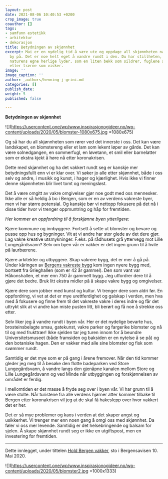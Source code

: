 ```yaml
---
layout: post
date: 2021-08-06 10:40:53 +0200
crop_image: true
coauthor: []
tags:
- samfunn estetikk
- arkitektur
- dekorasjon
title: Betydningen av skjønnhet
excerpt: Mai er en nydelig tid å være ute og oppdage all skjønnheten naturen har å
  by på. Det er noe helt eget å vandre rundt i den. Du har stillheten, bortsett fra
  naturens egne herlige lyder, som en liten bekk som sildrer, fuglene som kvitrer
  eller trærne som visker.
image: ''
image_caption: ''
author: _authors/henning-j-grini.md
categories: []
publish_date: 
weight: 5
published: false

---
```

**Betydningen av skjønnhet**

![](https://usercontent.one/wp/www.inspirasjonogideer.no/wp-content/uploads/2020/05/blomster-1080x675.jpg =1080x675)

Og så har du all skjønnheten som rører ved det innerste i oss. Det kan være landskapet, en blomstereng eller et lam som lekent løper av gårde. Det kan være solnedgangen, en sommerfugl, en løvetann, et smil eller barnelatter som er ekstra kjekt å høre nå etter koronakrisen.

Dette med skjønnhet og ha det vakkert rundt seg er kanskje mer betydningsfullt enn vi er klar over. Vi søker jo alle etter skjønnhet, både i oss selv og andre, i musikk og kunst, i hager og kjærlighet. Hvis ikke vi finner denne skjønnheten blir livet tomt og meningsløst.

Det å være omgitt av vakre omgivelser gjør noe godt med oss mennesker. Ikke alle er så heldig å bo i Bergen, som er en av verdens vakreste byer, men vi har større potensial. Og kanskje bør vi nettopp fokusere på det nå i disse tider hvor vi trenger oppmuntring og håp for fremtiden.

_Her kommer en oppfordring til å forskjønne byen ytterligere:_

Kjære kommune og innbyggere. Fortsett å sette ut blomster og bevare og pusse opp hus og bygninger. Vit at vi andre har stor glede av det dere gjør. Lag vakre kreative utsmykninger. F.eks. på rådhusets grå yttervegg mot Lille Lungegårdsvann? Selv om byen vår er vakker er det ingen grunn til å hvile på laurbærene.

Kjære arkitekter og utbyggere. Skap vakrere bygg, det er mer å gå på. Under kåringen av [Bergens vakreste bygg](https://www.bt.no/kultur/i/jdrRGA/bts-lesere-har-talt-bergens-flotteste-bygning-er-kaaret) kom ingen nyere bygg med, bortsett fra Grieghallen (som er 42 år gammel). Den som vant var Håkonshallen, et mer enn 750 år gammelt bygg. Jeg utfordrer dere til å gjøre det bedre. Bruk litt ekstra midler på å skape vakre bygg og omgivelser.

Kjære dere som jobber med kunst og kultur. Vi trenger dere som aldri før. En oppfordring, vi vet at det er mye urettferdighet og galskap i verden, men hva med å fokusere og finne frem til det vakreste vakre i deres indre og får det uttrykt slik at vi andre kan miste pusten litt, bli berørt og få noe å strekke oss etter.

Selv liker jeg å vandre rundt i byen vår. Her er det nydelige bevarte hus, brosteinsbelagte smau, gatekunst, vakre parker og fargerike blomster og nå til og med frukttrær! Ikke sjelden tar jeg turen innom for å beundre Universitetsmuseet (både framsiden og baksiden er en nytelse å se på) og den botaniske hagen. Den er vakker med alle sine blomster og fisk som svømmer rundt.

Samtidig er det mye som er på gang i årene fremover. Når den tid kommer gleder jeg meg til å besøke den flotte badeparken ved Store Lungegårdsvann, å vandre langs den gjenåpne kanalen mellom Store og Lille Lungegårdsvann og ved Minde når utbyggingen og forskjønnelsen av området er ferdig.

I mellomtiden er det masse å fryde seg over i byen vår. Vi har grunn til å være stolte. Når turistene fra alle verdens hjørner atter kommer tilbake til Bergen etter koronakrisen vil jeg at de skal få hakeslepp over hvor vakkert det er her.

Det er så mye problemer og kaos i verden at det skaper angst og usikkerhet. Vi trenger mer enn noen gang å omgi oss med skjønnhet. Da føler vi oss mer levende. Samtidig er det helsebringende og balsam for sjelen. Å skape skjønnhet rundt seg er ikke en utgiftspost, men en investering for fremtiden.

***

Dette innlegget, under tittelen [Hold Bergen vakker](https://www.ba.no/hold-bergen-vakker/o/5-8-1294428?access=granted), sto i Bergensavisen 10. Mai 2020.

![](https://usercontent.one/wp/www.inspirasjonogideer.no/wp-content/uploads/2020/05/blomster2.jpg =1000x1333)